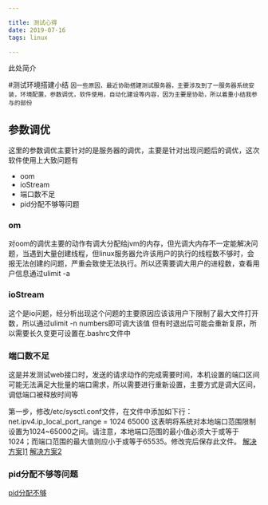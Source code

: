 ```yaml
---

title: 测试心得
date: 2019-07-16
tags: linux

---
```

此处简介
<!--more-->
#测试环境搭建小结
`因一些原因，最近协助搭建测试服务器，主要涉及到了一服务器系统安装，环境配置，参数调优，软件使用，自动化建设等内容，因为主要是协助，所以着重小结我参与的部份`
## 参数调优
这里的参数调优主要针对的是服务器的调优，主要是针对出现问题后的调优，这次软件使用上大致问题有
+ oom
+ ioStream
+ 端口数不足
+ pid分配不够等问题

### om
对oom的调优主要的动作有调大分配给jvm的内存，但光调大内存不一定能解决问题，当遇到大量创建线程，但linux服务器允许该用户的执行的线程数不够时，会报无法创建的问题，严重会致使无法执行。所以还需要调大用户的进程数，查看用户信息通过ulimit -a
### ioStream
这个是io问题，经分析出现这个问题的主要原因应该该用户下限制了最大文件打开数，所以通过ulimit -n numbers即可调大该值
但有时退出后可能会重新复原，所以需要长久变更可设置在.bashrc文件中
### 端口数不足
这是并发测试web接口时，发送的请求动作的完成需要时间，本机设置的端口区间可能无法满足大批量的端口需求，所以需要进行重新设置，主要方式是调大区间，调低端口被释放时间等

 第一步，修改/etc/sysctl.conf文件，在文件中添加如下行：
   net.ipv4.ip_local_port_range = 1024 65000
   这表明将系统对本地端口范围限制设置为1024~65000之间。请注意，本地端口范围的最小值必须大于或等于1024；而端口范围的最大值则应小于或等于65535。修改完后保存此文件。
[解决方案]([http://blog.sina.com.cn/s/blog_658c8cea0101l2sw.html)][1]
[解决方案2](http://blog.chinaunix.net/uid-24907956-id-3428052.html)
### pid分配不够等问题
[pid分配不够](http://blog.csdn.net/cfaster/article/details/53065738)


  [1]: http://blog.sina.com.cn/s/blog_658c8cea0101l2sw.html%29
  [2]: http://blog.sina.com.cn/s/blog_658c8cea0101l2sw.html%29
